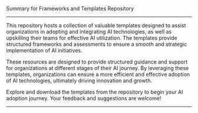 Summary for Frameworks and Templates Repository

---

This repository hosts a collection of valuable templates designed to assist organizations in adopting and integrating AI technologies, as well as upskilling their teams for effective AI utilization. The templates provide structured frameworks and assessments to ensure a smooth and strategic implementation of AI initiatives.

These resources are designed to provide structured guidance and support for organizations at different stages of their AI journey. By leveraging these templates, organizations can ensure a more efficient and effective adoption of AI technologies, ultimately driving innovation and growth.

Explore and download the templates from the repository to begin your AI adoption journey. Your feedback and suggestions are welcome!

---


